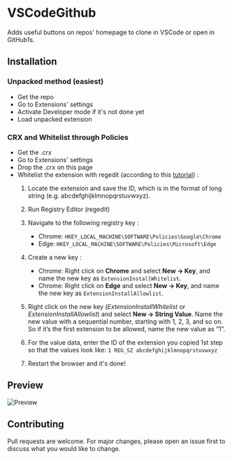 # VSCodeGithub

Adds useful buttons on repos' homepage to clone in VSCode or open in GitHub1s.

## Installation

### Unpacked method (easiest)

- Get the repo
- Go to Extensions' settings
- Activate Developer mode if it's not done yet
- Load unpacked extension

### CRX and Whitelist through Policies

- Get the .crx
- Go to Extensions' settings
- Drop the .crx on this page
- Whitelist the extension with regedit (according to this [tutorial](https://techjourney.net/chrome-edge-disables-crx-installed-extensions-workarounds-to-turn-on/)) :
  1. Locate the extension and save the ID, which is in the format of long string (e.g. abcdefghijklmnopqrstuvwxyz).
  2. Run Registry Editor (regedit)
  3. Navigate to the following registry key :
      - Chrome: `HKEY_LOCAL_MACHINE\SOFTWARE\Policies\Google\Chrome`
      - Edge: `HKEY_LOCAL_MACHINE\SOFTWARE\Policies\Microsoft\Edge`

  4. Create a new key :
      - Chrome: Right click on **Chrome** and select **New -> Key**, and name the new key as `ExtensionInstallWhitelist`.
      - Chrome: Right click on **Edge** and select **New -> Key**, and name the new key as `ExtensionInstallAllowlist`.
  
  5. Right click on the new key (*ExtensionInstallWhitelist* or *ExtensionInstallAllowlist*) and select **New -> String Value**. Name the new value with a sequential number, starting with 1, 2, 3, and so on. So if it’s the first extension to be allowed, name the new value as “1”.

  6. For the value data, enter the ID of the extension you copied 1st step so that the values look like: `1 REG_SZ abcdefghijklmnopqrstuvwxyz`

  7. Restart the browser and it's done!

## Preview

![Preview](https://s2.gifyu.com/images/preview-repo21a47ec3d564d16a.gif)

## Contributing
Pull requests are welcome. For major changes, please open an issue first to discuss what you would like to change.
